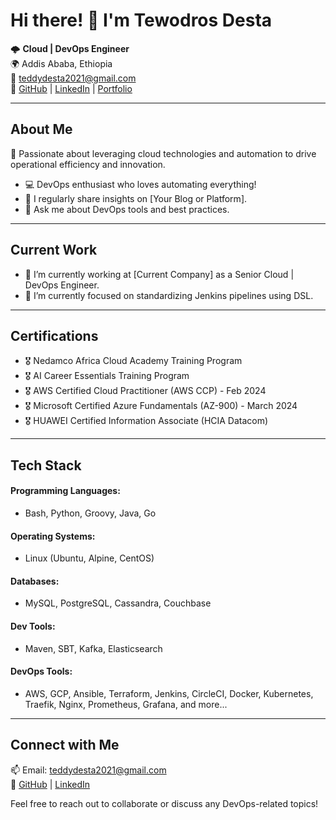 # Hi there! 👋 I'm Tewodros Desta

🌩️ **Cloud | DevOps Engineer**  
🌍 Addis Ababa, Ethiopia  
📧 teddydesta2021@gmail.com  
🔗 [GitHub](https://github.com/yourusername) | [LinkedIn](https://www.linkedin.com/in/yourprofile) | [Portfolio](https://yourportfolio.com)

---

## About Me

🚀 Passionate about leveraging cloud technologies and automation to drive operational efficiency and innovation.

- 💻 DevOps enthusiast who loves automating everything!
- 📝 I regularly share insights on [Your Blog or Platform].
- 💬 Ask me about DevOps tools and best practices.

---

## Current Work

- 🔭 I’m currently working at [Current Company] as a Senior Cloud | DevOps Engineer.
- 🌱 I’m currently focused on standardizing Jenkins pipelines using DSL.

---

## Certifications

- 🎖 Nedamco Africa Cloud Academy Training Program
- 🎖 AI Career Essentials Training Program
- 🎖 AWS Certified Cloud Practitioner (AWS CCP) - Feb 2024
- 🎖 Microsoft Certified Azure Fundamentals (AZ-900) - March 2024
- 🎖 HUAWEI Certified Information Associate (HCIA Datacom)

---

## Tech Stack

#### Programming Languages:
- Bash, Python, Groovy, Java, Go

#### Operating Systems:
- Linux (Ubuntu, Alpine, CentOS)

#### Databases:
- MySQL, PostgreSQL, Cassandra, Couchbase

#### Dev Tools:
- Maven, SBT, Kafka, Elasticsearch

#### DevOps Tools:
- AWS, GCP, Ansible, Terraform, Jenkins, CircleCI, Docker, Kubernetes, Traefik, Nginx, Prometheus, Grafana, and more...

---

## Connect with Me

📫 Email: teddydesta2021@gmail.com  
🔗 [GitHub](https://github.com/yourusername) | [LinkedIn](https://www.linkedin.com/in/yourprofile)

Feel free to reach out to collaborate or discuss any DevOps-related topics!
